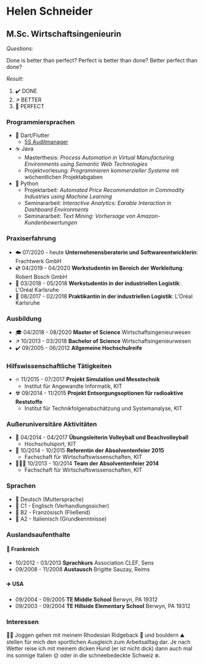 # Helen Schneider
## M.Sc. Wirtschaftsingenieurin

*Questions:*

Done is better than perfect?  Perfect is better than done? Better perfect than done?

*Result:*

1. ✔️ DONE 
2. ↗️ BETTER
3. 🎯 PERFECT

### Programmiersprachen
- 🎯 Dart/Flutter
  - [5S Auditmanager](https://frachtwerk.de/portfolio/5s-auditmanager/)
- ☕ Java
  - Masterthesis: *Process Automation in Virtual Manufacturing Environments using Semantic Web Technologies*
  - Projektvorlesung: *Programmieren kommerzieller Systeme* mit wöchentlichen Projektabgaben
- 🐍 Python
  - Projektarbeit: *Automated Price Recommendation in Commodity Industries using Machine Learning*
  - Seminararbeit: *Interactive Analytics: Earable Interaction in Dashboard Environments*
  - Seminararbeit: *Text Mining: Vorhersage von Amazon-Kundenbewertungen*

### Praxiserfahrung
- ☁️ 07/2020 - heute   **Unternehmensberaterin und Softwareentwicklerin**: Frachtwerk GmbH
- 💿 04/2019 - 04/2020 **Werkstudentin im Bereich der Werkleitung**: Robert Bosch GmbH
- 💾 03/2018 - 05/2018 **Werkstudentin in der industriellen Logistik**: L'Oréal Karlsruhe
- 📖 08/2017 - 02/2018 **Praktikantin in der industriellen Logistik**: L'Oréal Karlsruhe

###  Ausbildung
- 🎓 04/2018 - 08/2020 **Master of Science** Wirtschaftsingenieurwesen
- ↗️ 10/2013 - 03/2018 **Bachelor of Science** Wirtschaftsingenieurwesen
- ✔️ 09/2005 - 06/2012 **Allgemeine Hochschulreife**

### Hilfswissenschaftliche Tätigkeiten
- 🔥 11/2015 - 07/2017 **Projekt Simulation und Messtechnik**
  - Institut für Angewandte Informatik, KIT
- ☢️ 09/2014 - 11/2015 **Projekt Entsorgungsoptionen für radioaktive Reststoffe**
  - Institut für Technikfolgenabschätzung und Systemanalyse, KIT

### Außeruniversitäre Aktivitäten
- 🏐 04/2014 - 04/2017 **Übungsleiterin Volleyball und Beachvolleyball** 
  - Hochschulsport, KIT
- 🥳 10/2014 - 10/2015 **Referentin der Absolventenfeier 2015** 
  - Fachschaft für Wirtschaftswissenschaften, KIT
- 🧑‍🤝‍🧑 10/2013 - 10/2014 **Team der Absolventenfeier 2014**
  - Fachschaft für Wirtschaftswissenschaften, KIT

### Sprachen
- 🎈 Deutsch (Muttersprache)
- 🥇 C1 - Englisch (Verhandlungssicher)
- 🥈 B2 - Französisch (Fließend)
- 🥉 A2 - Italienisch (Grundkenntnisse)

### Auslandsaufenthalte

#### 🚂 Frankreich
- 10/2012 - 03/2013 **Sprachkurs** Association CLEF, Sens
- 09/2008 - 11/2008 **Austausch** Brigitte Sauzay, Reims

#### ✈️ USA
- 09/2004 - 09/2005 **TE Middle School** Berwyn, PA 19312
- 09/2003 - 09/2004 **TE Hillside Elementary School** Berwyn, PA 19312

### Interessen

🏃‍♀️ Joggen gehen mit meinem Rhodesian Ridgeback 🐶 und bouldern ⛰️ stellen für mich den sportlichen Ausgleich zum
Arbeitsalltag dar. Je nach Wetter reise ich mit meinem dicken Hund (er ist nicht dick) dann auch mal
ins sonnige Italien 🌞 oder in die schneebedeckte Schweiz ❄️.

